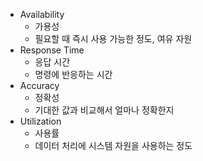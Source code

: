 - Availability
	- 가용성
	- 필요할 때 즉시 사용 가능한 정도, 여유 자원
- Response Time
	- 응답 시간
	- 명령에 반응하는 시간
- Accuracy
	- 정확성
	- 기대한 값과 비교해서 얼마나 정확한지
- Utilization
	- 사용률
	- 데이터 처리에 시스템 자원을 사용하는 정도